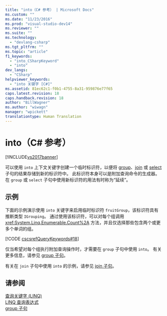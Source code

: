 ```yaml
---
title: "into（C# 参考） | Microsoft Docs"
ms.custom: ""
ms.date: "11/23/2016"
ms.prod: "visual-studio-dev14"
ms.reviewer: ""
ms.suite: ""
ms.technology: 
  - "devlang-csharp"
ms.tgt_pltfrm: ""
ms.topic: "article"
f1_keywords: 
  - "into_CSharpKeyword"
  - "into"
dev_langs: 
  - "CSharp"
helpviewer_keywords: 
  - "into 关键字 [C#]"
ms.assetid: 81ec62c1-f0b1-4755-8a31-959876e77f65
caps.latest.revision: 18
caps.handback.revision: 18
author: "BillWagner"
ms.author: "wiwagn"
manager: "wpickett"
translationtype: Human Translation
---
```

# into（C# 参考）
[!INCLUDE[vs2017banner](../../../csharp/includes/vs2017banner.md)]

可以使用 `into` 上下文关键字创建一个临时标识符，以便将 [group](../../../csharp/language-reference/keywords/group-clause.md)、[join](../../../csharp/language-reference/keywords/join-clause.md) 或 [select](../../../csharp/language-reference/keywords/select-clause.md) 子句的结果存储到新的标识符中。  此标识符本身可以是附加查询命令的生成器。  在 `group` 或 `select` 子句中使用新标识符的用法有时称为“延续”。  
  
## 示例  
 下面的示例演示使用 `into` 关键字来启用临时标识符 `fruitGroup`，该标识符具有推断类型 `IGrouping`。  通过使用该标识符，可以对每个组调用 <xref:System.Linq.Enumerable.Count%2A> 方法，并且仅选择那些包含两个或更多个单词的组。  
  
 [!CODE [cscsrefQueryKeywords#18](../CodeSnippet/VS_Snippets_VBCSharp/CsCsrefQueryKeywords#18)]  
  
 仅当希望对每个组执行附加查询操作时，才需要在 `group` 子句中使用 `into`。  有关更多信息，请参见 [group 子句](../../../csharp/language-reference/keywords/group-clause.md)。  
  
 有关在 `join` 子句中使用 `into` 的示例，请参见 [join 子句](../../../csharp/language-reference/keywords/join-clause.md)。  
  
## 请参阅  
 [查询关键字 \(LINQ\)](../../../csharp/language-reference/keywords/query-keywords.md)   
 [LINQ 查询表达式](../../../csharp/programming-guide/linq-query-expressions/index.md)   
 [group 子句](../../../csharp/language-reference/keywords/group-clause.md)